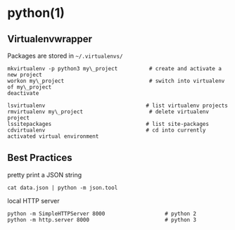 
# python(1)

## Virtualenvwrapper

Packages are stored in `~/.virtualenvs/`

    mkvirtualenv -p python3 my\_project          # create and activate a new project
    workon my\_project                           # switch into virtualenv of my\_project
    deactivate

    lsvirtualenv                                # list virtualenv projects
    rmvirtualenv my\_project                     # delete virtualenv project
    lssitepackages                              # list site-packages
    cdvirtualenv                                # cd into currently activated virtual environment

## Best Practices

  pretty print a JSON string

    cat data.json | python -m json.tool

  local HTTP server

    python -m SimpleHTTPServer 8000                   # python 2
    python -m http.server 8000                        # python 3
